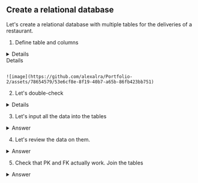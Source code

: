 ## Create a relational database

Let's create a relational database with multiple tables for the deliveries of a restaurant. 

1. Define table and columns
   
<details>

  <summary>Details</summary>
  

```
Let's first define all the tables and their columns. 
```
Code

```ruby

CREATE TABLE Order (

id INTEGER PRIMARY KEY,
recipe_id INTEGER REFERENCES recipe(id),
customer_id INTEGER REFERENCES customer(id),
price REAL, 
comment VARCHAR(100)
);

CREATE TABLE Customer (
id INTEGER PRIMARY KEY,
name VARCHAR(20),
telephone CHAR(10),
allergens VARCHAR(20),
delivery BOOLEAN
);

CREATE TABLE Recipe (
id INTEGER PRIMARY KEY,
name VARCHAR(10),
ingredients VARCHAR(100),
link VARCHAR(20),
allergens VARCHAR(20),
price REAL
);

CREATE TABLE rating (
customer_id INTEGER REFERENCES customer(id),
recipe_id INTEGER REFERENCES recipe(id),
rating REAL,
PRIMARY KEY (customer_id, recipe_id)
);

CREATE TABLE customer_address (
customer_id INTEGER REFERENCES customer(id),
street_name VARCHAR(20),
city VARCHAR(15),
state VARCHAR(15)
);

```
</details>

<summary>Details</summary>
  

```

![image](https://github.com/alexalra/Portfolio-2/assets/78654579/53e6cf8e-8f19-40b7-a65b-86fb423bb751)

```
</details>


2. Let's double-check

<details>

  <summary>Details</summary>
  

```
Let's make sure that all the tables and PK/FK were created correctly. 
```
Code

```ruby

SELECT 
    constraint_name, table_name, column_name
  FROM
    information_schema.key_column_usage
  WHERE
    table_name = 'Order';

SELECT 
    constraint_name, table_name, column_name
  FROM
    information_schema.key_column_usage
  WHERE
    table_name = 'Customer';

SELECT 
    constraint_name, table_name, column_name
  FROM
    information_schema.key_column_usage
  WHERE
    table_name = 'Recipe';

SELECT 
    constraint_name, table_name, column_name
  FROM
    information_schema.key_column_usage
  WHERE
    table_name = 'Rating';

SELECT 
    constraint_name, table_name, column_name
  FROM
    information_schema.key_column_usage
  WHERE
    table_name = 'Customer_address';

```
</details>

3. Let's input all the data into the tables

<details>

  <summary>Answer</summary>
  

```
XXXXXXXXXXXXX
```
Code

```ruby

JOIN THEM

```
</details>

4. Let's review the data on them.

<details>

  <summary>Answer</summary>
  

```
XXXXXXXXXXXXX
```
Code

```ruby

JOIN THEM

```
</details>

5. Check that PK and FK actually work. Join the tables

<details>

  <summary>Answer</summary>
  

```
XXXXXXXXXXXXX
```
Code

```ruby

JOIN THEM

```
</details>


